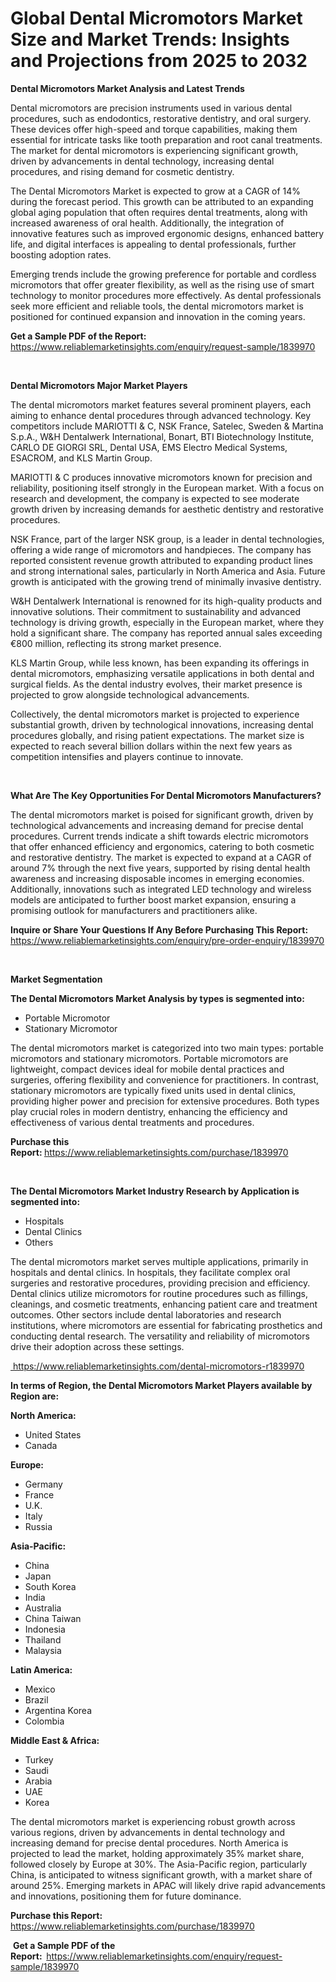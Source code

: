 <p><h1>Global Dental Micromotors Market Size and Market Trends: Insights and Projections from 2025 to 2032</h1></p><p><strong>Dental Micromotors Market Analysis and Latest Trends</strong></p>
<p><p>Dental micromotors are precision instruments used in various dental procedures, such as endodontics, restorative dentistry, and oral surgery. These devices offer high-speed and torque capabilities, making them essential for intricate tasks like tooth preparation and root canal treatments. The market for dental micromotors is experiencing significant growth, driven by advancements in dental technology, increasing dental procedures, and rising demand for cosmetic dentistry.</p><p>The Dental Micromotors Market is expected to grow at a CAGR of 14% during the forecast period. This growth can be attributed to an expanding global aging population that often requires dental treatments, along with increased awareness of oral health. Additionally, the integration of innovative features such as improved ergonomic designs, enhanced battery life, and digital interfaces is appealing to dental professionals, further boosting adoption rates.</p><p>Emerging trends include the growing preference for portable and cordless micromotors that offer greater flexibility, as well as the rising use of smart technology to monitor procedures more effectively. As dental professionals seek more efficient and reliable tools, the dental micromotors market is positioned for continued expansion and innovation in the coming years.</p></p>
<p><strong>Get a Sample PDF of the Report:&nbsp;</strong> <a href="https://www.reliablemarketinsights.com/enquiry/request-sample/1839970?utm_campaign=3446&utm_medium=2&utm_source=Github&utm_content=ia&utm_term=19042025&utm_id=dental-micromotors">https://www.reliablemarketinsights.com/enquiry/request-sample/1839970</a></p>
<p>&nbsp;</p>
<p><strong>Dental Micromotors Major Market Players</strong></p>
<p><p>The dental micromotors market features several prominent players, each aiming to enhance dental procedures through advanced technology. Key competitors include MARIOTTI & C, NSK France, Satelec, Sweden & Martina S.p.A., W&H Dentalwerk International, Bonart, BTI Biotechnology Institute, CARLO DE GIORGI SRL, Dental USA, EMS Electro Medical Systems, ESACROM, and KLS Martin Group.</p><p>MARIOTTI & C produces innovative micromotors known for precision and reliability, positioning itself strongly in the European market. With a focus on research and development, the company is expected to see moderate growth driven by increasing demands for aesthetic dentistry and restorative procedures.</p><p>NSK France, part of the larger NSK group, is a leader in dental technologies, offering a wide range of micromotors and handpieces. The company has reported consistent revenue growth attributed to expanding product lines and strong international sales, particularly in North America and Asia. Future growth is anticipated with the growing trend of minimally invasive dentistry.</p><p>W&H Dentalwerk International is renowned for its high-quality products and innovative solutions. Their commitment to sustainability and advanced technology is driving growth, especially in the European market, where they hold a significant share. The company has reported annual sales exceeding €800 million, reflecting its strong market presence.</p><p>KLS Martin Group, while less known, has been expanding its offerings in dental micromotors, emphasizing versatile applications in both dental and surgical fields. As the dental industry evolves, their market presence is projected to grow alongside technological advancements.</p><p>Collectively, the dental micromotors market is projected to experience substantial growth, driven by technological innovations, increasing dental procedures globally, and rising patient expectations. The market size is expected to reach several billion dollars within the next few years as competition intensifies and players continue to innovate.</p></p>
<p>&nbsp;</p>
<p><strong>What Are The Key Opportunities For Dental Micromotors Manufacturers?</strong></p>
<p><p>The dental micromotors market is poised for significant growth, driven by technological advancements and increasing demand for precise dental procedures. Current trends indicate a shift towards electric micromotors that offer enhanced efficiency and ergonomics, catering to both cosmetic and restorative dentistry. The market is expected to expand at a CAGR of around 7% through the next five years, supported by rising dental health awareness and increasing disposable incomes in emerging economies. Additionally, innovations such as integrated LED technology and wireless models are anticipated to further boost market expansion, ensuring a promising outlook for manufacturers and practitioners alike.</p></p>
<p><strong>Inquire or Share Your Questions If Any Before Purchasing This Report:</strong> <a href="https://www.reliablemarketinsights.com/enquiry/pre-order-enquiry/1839970?utm_campaign=3446&utm_medium=2&utm_source=Github&utm_content=ia&utm_term=19042025&utm_id=dental-micromotors">https://www.reliablemarketinsights.com/enquiry/pre-order-enquiry/1839970</a></p>
<p>&nbsp;</p>
<p><strong>Market Segmentation</strong></p>
<p><strong>The Dental Micromotors Market Analysis by types is segmented into:</strong></p>
<p><ul><li>Portable Micromotor</li><li>Stationary Micromotor</li></ul></p>
<p><p>The dental micromotors market is categorized into two main types: portable micromotors and stationary micromotors. Portable micromotors are lightweight, compact devices ideal for mobile dental practices and surgeries, offering flexibility and convenience for practitioners. In contrast, stationary micromotors are typically fixed units used in dental clinics, providing higher power and precision for extensive procedures. Both types play crucial roles in modern dentistry, enhancing the efficiency and effectiveness of various dental treatments and procedures.</p></p>
<p><strong>Purchase this Report:&nbsp;</strong><a href="https://www.reliablemarketinsights.com/purchase/1839970?utm_campaign=3446&utm_medium=2&utm_source=Github&utm_content=ia&utm_term=19042025&utm_id=dental-micromotors">https://www.reliablemarketinsights.com/purchase/1839970</a></p>
<p>&nbsp;</p>
<p><strong>The Dental Micromotors Market Industry Research by Application is segmented into:</strong></p>
<p><ul><li>Hospitals</li><li>Dental Clinics</li><li>Others</li></ul></p>
<p><p>The dental micromotors market serves multiple applications, primarily in hospitals and dental clinics. In hospitals, they facilitate complex oral surgeries and restorative procedures, providing precision and efficiency. Dental clinics utilize micromotors for routine procedures such as fillings, cleanings, and cosmetic treatments, enhancing patient care and treatment outcomes. Other sectors include dental laboratories and research institutions, where micromotors are essential for fabricating prosthetics and conducting dental research. The versatility and reliability of micromotors drive their adoption across these settings.</p></p>
<p><a href="https://www.reliablemarketinsights.com/dental-micromotors-r1839970?utm_campaign=3446&utm_medium=2&utm_source=Github&utm_content=ia&utm_term=19042025&utm_id=dental-micromotors">&nbsp;https://www.reliablemarketinsights.com/dental-micromotors-r1839970</a></p>
<p><strong>In terms of Region, the Dental Micromotors Market Players available by Region are:</strong></p>
<p>
    <p> <strong> North America: </strong>
        <ul>
            <li>United States</li>
            <li>Canada</li>
        </ul>
        </p> 
    <p> <strong> Europe: </strong>
        <ul>
            <li>Germany</li>
            <li>France</li>
            <li>U.K.</li>
            <li>Italy</li>
            <li>Russia</li>
        </ul>
        </p> 
    <p> <strong> Asia-Pacific: </strong>
        <ul>
            <li>China</li>
            <li>Japan</li>
            <li>South Korea</li>
            <li>India</li>
            <li>Australia</li>
            <li>China Taiwan</li>
            <li>Indonesia</li>
            <li>Thailand</li>
            <li>Malaysia</li>
        </ul>
        </p> 
    <p> <strong> Latin America: </strong>
        <ul>
            <li>Mexico</li>
            <li>Brazil</li>
            <li>Argentina Korea</li>
            <li>Colombia</li>
        </ul>
        </p> 
    <p> <strong> Middle East & Africa: </strong>
        <ul>
            <li>Turkey</li>
            <li>Saudi</li>
            <li>Arabia</li>
            <li>UAE</li>
            <li>Korea</li>
        </ul>
    </p>
    </p>
<p><p>The dental micromotors market is experiencing robust growth across various regions, driven by advancements in dental technology and increasing demand for precise dental procedures. North America is projected to lead the market, holding approximately 35% market share, followed closely by Europe at 30%. The Asia-Pacific region, particularly China, is anticipated to witness significant growth, with a market share of around 25%. Emerging markets in APAC will likely drive rapid advancements and innovations, positioning them for future dominance.</p></p>
<p><strong>Purchase this Report: </strong><a href="https://www.reliablemarketinsights.com/purchase/1839970?utm_campaign=3446&utm_medium=2&utm_source=Github&utm_content=ia&utm_term=19042025&utm_id=dental-micromotors">https://www.reliablemarketinsights.com/purchase/1839970</a></p>
<p>&nbsp;<strong>Get a Sample PDF of the Report:&nbsp;&nbsp;</strong><a href="https://www.reliablemarketinsights.com/enquiry/request-sample/1839970?utm_campaign=3446&utm_medium=2&utm_source=Github&utm_content=ia&utm_term=19042025&utm_id=dental-micromotors">https://www.reliablemarketinsights.com/enquiry/request-sample/1839970</a></p>
<p><strong></strong></p>
<p><p></p><p></p><p></p></p>